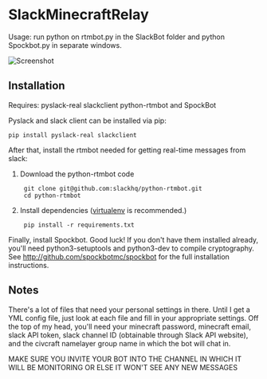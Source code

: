 # SlackMinecraftRelay

Usage: run python on rtmbot.py in the SlackBot folder and python Spockbot.py in separate windows.  

![Screenshot](https://i.imgur.com/HMzoJdw.png)


Installation
-----------

Requires: pyslack-real slackclient python-rtmbot and SpockBot

Pyslack and slack client can be installed via pip:

```pip install pyslack-real slackclient ```

After that, install the rtmbot needed for getting real-time messages from slack:

1. Download the python-rtmbot code

        git clone git@github.com:slackhq/python-rtmbot.git
        cd python-rtmbot

2. Install dependencies ([virtualenv](http://virtualenv.readthedocs.org/en/latest/) is recommended.)

        pip install -r requirements.txt

Finally, install Spockbot. Good luck! If you don't have them installed already, you'll need python3-setuptools and python3-dev to compile cryptography. See http://github.com/spockbotmc/spockbot for the full installation instructions. 

Notes
-----------

There's a lot of files that need your personal settings in there. Until I get a YML config file, just look at each file and fill in your appropriate settings. Off the top of my head, you'll need your minecraft password, minecraft email, slack API token, slack channel ID (obtainable through Slack API website), and the civcraft namelayer group name in which the bot will chat in. 

MAKE SURE YOU INVITE YOUR BOT INTO THE CHANNEL IN WHICH IT WILL BE MONITORING OR ELSE IT WON'T SEE ANY NEW MESSAGES

